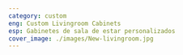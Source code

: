 ```yaml
---
category: custom
eng: Custom Livingroom Cabinets
esp: Gabinetes de sala de estar personalizados
cover_image: ./images/New-livingroom.jpg
---
```



